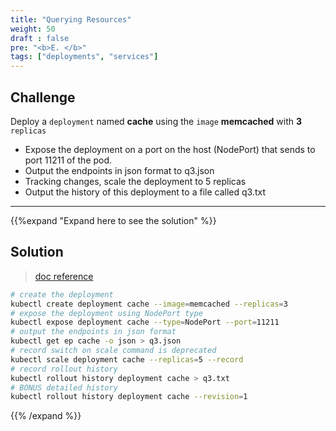 ```yaml
---
title: "Querying Resources"
weight: 50
draft : false
pre: "<b>E. </b>"
tags: ["deployments", "services"] 
---
```

## Challenge

Deploy a `deployment` named **cache** using the `image` **memcached** with **3** `replicas`

- Expose the deployment on a port on the host (NodePort) that sends to port 11211 of the pod.
- Output the endpoints in json format to q3.json
- Tracking changes, scale the deployment to 5 replicas
- Output the history of this deployment to a file called q3.txt

---
{{%expand "Expand here to see the solution" %}}
## Solution

> [doc reference](https://kubernetes.io/docs/concepts/workloads/controllers/deployment/)

```bash
# create the deployment
kubectl create deployment cache --image=memcached --replicas=3
# expose the deployment using NodePort type
kubectl expose deployment cache --type=NodePort --port=11211
# output the endpoints in json format
kubectl get ep cache -o json > q3.json
# record switch on scale command is deprecated
kubectl scale deployment cache --replicas=5 --record
# record rollout history
kubectl rollout history deployment cache > q3.txt
# BONUS detailed history
kubectl rollout history deployment cache --revision=1


```
{{% /expand %}}

